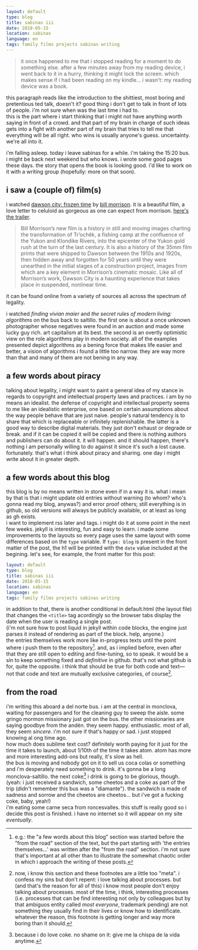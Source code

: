 ```yaml
---
layout: default
type: blog
title: sabinas iii
date: 2018-05-15
location: sabinas
language: en
tags: family films projects sabinas writing
---
```


> it once happened to me that i stopped reading for a moment to do something else. after a few minutes away from my reading device, i went back to it in a hurry, thinking it might lock the screen. which makes sense if i had been reading on my kindle... i wasn't: my reading device was a book.

this paragraph reads like the introduction to the shittiest, most boring and pretentious ted talk, doesn't it? good thing i don't get to talk in front of lots of people. i'm not sure when was the last time i had to.  
this is the part where i start thinking that i might not have anything worth saying in front of a crowd. and that part of my brain in charge of such ideas gets into a fight with another part of my brain that tries to tell me that everything will be all right. who wins is usually anyone's guess. uncertainty. we're all into it.

i'm falling asleep. today i leave sabinas for a while. i'm taking the 15:20 bus. i might be back next weekend but who knows. i wrote some good pages these days. the story that opens the book is looking good. i'd like to work on it with a writing group (hopefully: more on that soon).  

## i saw a (couple of) film(s)

i watched [dawson city: frozen time](https://www.imdb.com/title/tt5215486/) by [bill morrison](https://billmorrisonfilm.com). it is a beautiful film, a love letter to celuloid as gorgeous as one can expect from morrison. [here's the trailer](https://www.youtube.com/watch?v=oEbHM8Vsvlo).

> Bill Morrison’s new film is a history in still and moving images charting the transformation of Tr’ochëk, a fishing camp at the confluence of the Yukon and Klondike Rivers, into the epicenter of the Yukon gold rush at the turn of the last century. It is also a history of the 35mm film prints that were shipped to Dawson between the 1910s and 1920s, then hidden away and forgotten for 50 years until they were unearthed in the initial stages of a construction project, images from which are a key element in Morrison’s cinematic mosaic. Like all of Morrison’s work, Dawson City is a haunting experience that takes place in suspended, nonlinear time.

it can be found online from a variety of sources all across the spectrum of legality.

i watched *finding vivian maier* and *the secret rules of modern living: algorithms* on the bus back to saltillo. the first one is about a once unknown photographer whose negatives were found in an auction and made some lucky guy rich. art capitalism at its best. the second is an overtly optimistic view on the role algorithms play in modern society. all of the examples presented depict algorithms as a bening force that makes life easier and better, a vision of algorithms i found a little too narrow. they are way more than that and many of them are not bening in any way.

## a few words about piracy

talking about legality, i might want to paint a general idea of my stance in regards to copyright and intellectual property laws and practices. i am by no means an idealist. the defense of copyright and intellectual property seems to me like an idealistic enterprise, one based on certain assumptions about the way people behave that are just naive. people's natural tendency is to share that which is replaceable or infinitely replenishable. the latter is a good way to describe digital materials. they just don't exhaust or degrade or break. and if it can be copied it will be copied and there is nothing authors and publishers can do about it. it will happen. and it should happen, there's nothing i am personally willing to do against it since it's such a lost cause. fortunately. that's what i think about piracy and sharing. one day i might write about it in greater depth.

## a few words about this blog

this blog is by no means written in stone even if in a way it is. what i mean by that is that i might update old entries without warning (to whom? who's gonna read my blog, anywas?) and error proof others; still everything is in github, so old versions will always be publicly available, or at least as long as gh exists.  
i want to implement rss later and tags. i might do it at some point in the next few weeks. jekyll is interesting, fun and easy to learn. i made some improvements to the layouts so every page uses the same layout with some differences based on the ```type``` variable. If ```type: blog``` is present in the front matter of the post, the h1 will be printed with the ```date``` value included at the begining. let's see, for example, the front matter for this post:

```yaml
layout: default
type: blog
title: sabinas iii
date: 2018-05-15
location: sabinas
language: en
tags: family films projects sabinas writing
```

in addition to that, there is another conditional in default.html (the layout file) that changes the ```<title>``` tag acordingly so the browser tabs display the date when the user is reading a single post.  
(i'm not sure how to post liquid in jekyll within code blocks, the engine just parses it instead of rendering as part of the block. help, anyone.)  
the entries themselves work more like in-progress texts until the point where i push them to the repository[^repository_push]. and, as i implied before, even after that they are still open to editing and fine-tuning, so to speak. it would be a sin to keep something fixed and *definitive* in github. that's not what github is for, quite the opposite. i think that should be true for both code and text––not that code and text are mutually exclusive categories, of course[^on_the_blog].  

## from the road

i'm writing this aboard a del norte bus. i am at the central in monclova, waiting for passengers and for the cleaning guy to sweep the aisle. some gringo mormon missionary just got on the bus. the other missionaries are saying goodbye from the andén. they seem happy. enthusiastic. most of all, they seem *sincere*. i'm not sure if that's happy or sad. i just stopped knowing al ong time ago.  
how much does sublime text cost? definitely worth paying for it just for the time it takes to launch, about 1/10th of the time it takes atom. atom has more and more interesting add-ons but really, it's slow as hell.  
the bus is moving and nobody got on it to sell us coca colas or something and i'm desperately need something to drink. it's gonna be a long monclova-saltillo. the next coke[^coke] i drink is going to be glorious, though.  
(yeah: i just received a sandwich, some cheetos and a coke as part of the trip (didn't remember this bus was a "diamante"). the sandwich is made of sadness and sorrow and the cheetos are cheetos... but i've got a fucking coke, baby, yeah!)  
i'm eating some carne seca from roncesvalles. this stuff is really good so i decide this post is finished. i have no internet so it will appear on my site *eventually*.

[^repository_push]: e.g.: the "a few words about this blog" section was started before the "from the road" section of the text, but the part starting with 'the entries themselves...' was written after the "from the road" section. i'm not sure that's important at all other than to illustrate the somewhat chaotic order in which i approach the writing of these posts.

[^on_the_blog]: now, i know this section and these footnotes are a little too "meta". i confess my sins but don't repent: i love talking about processes. but (and that's the reason for all of this) i know most people don't enjoy talking about processes. most of the time, i think, interesting processes (i.e. processes that can be find interesting not only by colleagues but by that ambiguos entity called *most everyone*, trademark pending) are not something they usually find in their lives or know how to identificate. whatever the reason, this footnote is getting longer and way more boring than it should.

[^coke]: because i do love coke. no shame on it: give me la chispa de la vida anytime.
